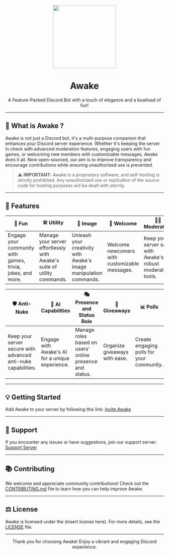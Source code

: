 <div align="center">

<p align="center">
  <img src="prismo.png" width="200" height="200">
</p>

# Awake

A Feature-Packed Discord Bot with a touch of elegance and a boatload of fun!
</div>

---

## 🎯 What is Awake ?

Awake is not just a Discord bot, it's a multi-purpose companion that enhances your Discord server experience. Whether it's keeping the server in check with advanced moderation features, engaging users with fun games, or welcoming new members with customizable messages, Awake does it all. Now open-sourced, our aim is to improve transparency and encourage contributions while ensuring unauthorized use is prevented. 

> ⚠️ **IMPORTANT:** Awake is a proprietary software, and self-hosting is strictly prohibited. Any unauthorized use or replication of the source code for hosting purposes will be dealt with sternly.

---

## 🚀 Features

| 🎉 Fun | 🛠️ Utility | 📸 Image | 👋 Welcome | 👮‍♀️ Moderation |
|---|---|---|---|---|
| Engage your community with games, trivia, jokes, and more. | Manage your server effortlessly with Awake's suite of utility commands. | Unleash your creativity with Awake's image manipulation commands. | Welcome newcomers with customizable messages. | Keep your server safe with Awake's robust moderation tools. |

| 🛡️ Anti-Nuke | 🧠 AI Capabilities | 🎭 Presence and Status Role | 🎈 Giveaways | 📊 Polls |
|---|---|---|---|---|
| Keep your server secure with advanced anti-nuke capabilities. | Engage with Awake's AI for a unique experience. | Manage roles based on users' online presence and status. | Organize giveaways with ease. | Create engaging polls for your community. |

---

## 💡 Getting Started

Add Awake to your server by following this link: [Invite Awake](https://discord.com/api/oauth2/authorize?client_id=10811929425150157304&permissions=8&redirect_uri=https%3A%2F%2Fdiscord.gg%2FUAGA9htZCe&response_type=code&scope=bot%20applications.commands.permissions.update%20identify%20guilds)

---

## 📢 Support


If you encounter any issues or have suggestions, join our support server: [Support Server](https://discord.gg/) 

---

## 📚 Contributing

We welcome and appreciate community contributions! Check out the [CONTRIBUTING.md](./CONTRIBUTING.md) file to learn how you can help improve Awake.

---

## ⚖️ License

Awake is licensed under the (insert license here). For more details, see the [LICENSE](./LICENSE) file.

---

<div align="center">
Thank you for choosing Awake! Enjoy a vibrant and engaging Discord experience. 
</div>
